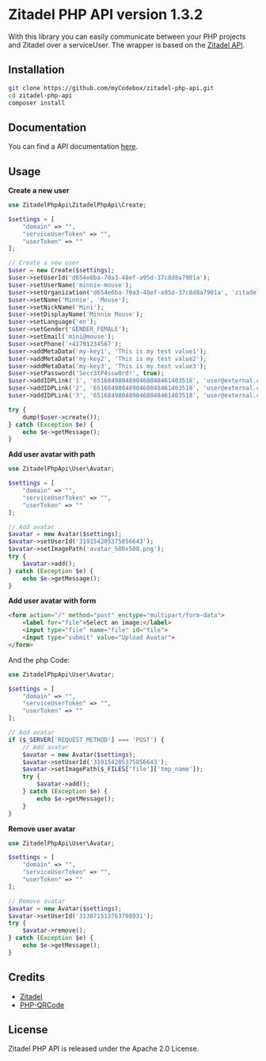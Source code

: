 # Zitadel PHP API version 1.3.2

With this library you can easily communicate between your PHP projects and Zitadel over a serviceUser. The wrapper is based on the [Zitadel API](https://zitadel.com/docs/apis/introduction/).

## Installation

```bash
git clone https://github.com/myCodebox/zitadel-php-api.git
cd zitadel-php-api
composer install
```

## Documentation

You can find a API documentation [here](https://mycodebox.github.io/zitadel-php-api/).

## Usage

**Create a new user**
```php
use ZitadelPhpApi\ZitadelPhpApi\Create;

$settings = [
    "domain" => "",
    "serviceUserToken" => "",
    "userToken" => ""
];

// Create a new user
$user = new Create($settings);
$user->setUserId('d654e6ba-70a3-48ef-a95d-37c8d8a7901a');
$user->setUserName('minnie-mouse');
$user->setOrganization('d654e6ba-70a3-48ef-a95d-37c8d8a7901a', 'zitadel.org');
$user->setName('Minnie', 'Mouse');
$user->setNickName('Mini');
$user->setDisplayName('Minnie Mouse');
$user->setLanguage('en');
$user->setGender('GENDER_FEMALE');
$user->setEmail('mini@mouse');
$user->setPhone('+41791234567');
$user->addMetaData('my-key1', 'This is my test value1');
$user->addMetaData('my-key2', 'This is my test value2');
$user->addMetaData('my-key3', 'This is my test value3');
$user->setPassword('Secr3tP4ssw0rd!', true);
$user->addIDPLink('1', '6516849804890468048461403518', 'user@external.com');
$user->addIDPLink('2', '6516849804890468048461403518', 'user@external.com');
$user->addIDPLink('3', '6516849804890468048461403518', 'user@external.com');

try {
    dump($user->create());
} catch (Exception $e) {
    echo $e->getMessage();
}
```

**Add user avatar with path**
```php
use ZitadelPhpApi\User\Avatar;

$settings = [
    "domain" => "",
    "serviceUserToken" => "",
    "userToken" => ""
];

// Add avatar
$avatar = new Avatar($settings);
$avatar->setUserId('319154205375856643');
$avatar->setImagePath('avatar_500x500.png');
try {
    $avatar->add();
} catch (Exception $e) {
    echo $e->getMessage();
}
```

**Add user avatar with form**
```html
<form action="/" method="post" enctype="multipart/form-data">
    <label for="file">Select an image:</label>
    <input type="file" name="file" id="file">
    <input type="submit" value="Upload Avatar">
</form>
```
And the php Code:
```php
use ZitadelPhpApi\User\Avatar;

$settings = [
    "domain" => "",
    "serviceUserToken" => "",
    "userToken" => ""
];

// Add avatar
if ($_SERVER['REQUEST_METHOD'] === 'POST') {
    // Add avatar
    $avatar = new Avatar($settings);
    $avatar->setUserId('319154205375856643');
    $avatar->setImagePath($_FILES['file']['tmp_name']);
    try {
        $avatar->add();
    } catch (Exception $e) {
        echo $e->getMessage();
    }
}
```

**Remove user avatar**
```php
use ZitadelPhpApi\User\Avatar;

$settings = [
    "domain" => "",
    "serviceUserToken" => "",
    "userToken" => ""
];

// Remove avatar
$avatar = new Avatar($settings);    
$avatar->setUserId('313871513763708931');
try {
    $avatar->remove();
} catch (Exception $e) {
    echo $e->getMessage();
}
```

## Credits

- [Zitadel](https://github.com/zitadel/zitadel)
- [PHP-QRCode](https://github.com/chillerlan/php-qrcode)

## License

Zitadel PHP API is released under the Apache 2.0 License.